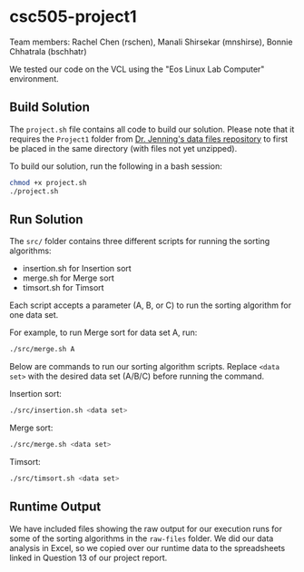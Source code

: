 # csc505-project1

Team members: Rachel Chen (rschen), Manali Shirsekar (mnshirse), Bonnie Chhatrala (bschhatr)

We tested our code on the VCL using the "Eos Linux Lab Computer" environment.

## Build Solution

The `project.sh` file contains all code to build our solution. Please note that it requires the `Project1` folder from [Dr. Jenning's data files repository](https://github.ncsu.edu/jajenni3/csc505-spring-2022) to first be placed in the same directory (with files not yet unzipped).

To build our solution, run the following in a bash session:

```bash
chmod +x project.sh
./project.sh
```

## Run Solution

The `src/` folder contains three different scripts for running the sorting algorithms:
* insertion.sh for Insertion sort
* merge.sh for Merge sort
* timsort.sh for Timsort

Each script accepts a parameter (A, B, or C) to run the sorting algorithm for one data set.

For example, to run Merge sort for data set A, run:
```bash
./src/merge.sh A
```

Below are commands to run our sorting algorithm scripts. Replace `<data set>` with the desired data set (A/B/C) before running the command.

Insertion sort:
```bash
./src/insertion.sh <data set>
```

Merge sort:
```bash
./src/merge.sh <data set>
```

Timsort:
```bash
./src/timsort.sh <data set>
```

## Runtime Output

We have included files showing the raw output for our execution runs for some of the sorting algorithms in the `raw-files` folder. We did our data analysis in Excel, so we copied over our runtime data to the spreadsheets linked in Question 13 of our project report.
